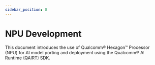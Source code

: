 ```yaml
---
sidebar_position: 0
---
```


# NPU Development

This document introduces the use of Qualcomm® Hexagon™ Processor (NPU) for AI model porting and deployment using the Qualcomm® AI Runtime (QAIRT) SDK.

<DocCardList />
